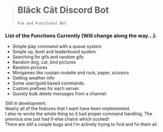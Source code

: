 > # Bläck Cät Discord Bot
> ```Fun and Functional Bot```

### List of the Functions Currently (Will change along the way...):
- Simple play command with a queue system
- Simple xp, level and leaderboard system
- Searching for gifs and random gifs
- Random dog, cat, bird pictures
- Random pictures
- Minigames like russian roulette and rock, paper, scissors
- Getting weather info
- Some user/guild based commands. 
- Custom prefixes for each server.
- Quickly bulk delete messages from a channel.

<p> Still in development. <br> Nearly all of the features that I want have been implemented. <br> I also re-wrote the whole thing so it had proper command handling. The previous one just had if-else chains which sucked! <br> There are <em>still</em> a couple bugs and I'm actively trying to find and fix them all. </p>